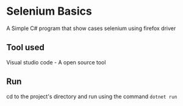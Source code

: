 # Selenium Basics

A Simple C# program that show cases selenium using firefox driver

## Tool used
Visual studio code - A open source tool

## Run 
cd to the project's directory and run using the command `dotnet run`
